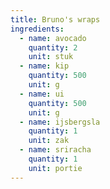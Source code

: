 ```yaml
---
title: Bruno's wraps
ingredients:
  - name: avocado
    quantity: 2
    unit: stuk
  - name: kip
    quantity: 500
    unit: g
  - name: ui
    quantity: 500
    unit: g
  - name: ijsbergsla
    quantity: 1
    unit: zak
  - name: sriracha
    quantity: 1
    unit: portie
---
```


<Recipe />
